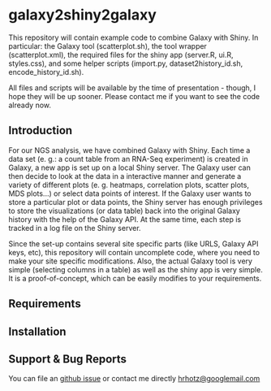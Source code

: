 galaxy2shiny2galaxy
===================

This repository will contain example code to combine Galaxy with Shiny. In particular: the Galaxy tool (scatterplot.sh), the tool wrapper (scatterplot.xml), the required files for the shiny app (server.R, ui.R, styles.css), and some helper scripts (import.py, 
dataset2history_id.sh, encode_history_id.sh).

All files and scripts will be available by the time of presentation - though, I hope they will be up sooner. Please contact me if you want to see the code already now.


Introduction
------------

For our NGS analysis, we have combined Galaxy with Shiny. Each time a data set (e. g.: a count table from an RNA-Seq experiment) is created in Galaxy, a new app is set up on a local Shiny server. The Galaxy user can then decide to look at the data in a interactive manner and generate a variety of different plots (e. g. heatmaps, correlation plots, scatter plots, MDS plots...) or select data points of interest. If the Galaxy user wants to store a particular plot or data points, the Shiny server has enough privileges to store the visualizations (or data table) back into the original Galaxy history with the help of the Galaxy API. At the same time, each step is tracked in a log file on the Shiny server.

Since the set-up contains several site specific parts (like URLS, Galaxy API keys, etc), this repository will contain uncomplete code, where you need to make your site specific modifications. Also, the actual Galaxy tool is very simple (selecting columns in a table) as well as the shiny app is very simple. It is a proof-of-concept, which can be easily modifies to your requirements.





Requirements
------------




Installation
------------


Support & Bug Reports
---------------------

You can file an [github issue](https://github.com/hrhots/galaxy2shiny2galaxy/issues) or contact me directly  hrhotz@googlemail.com 

